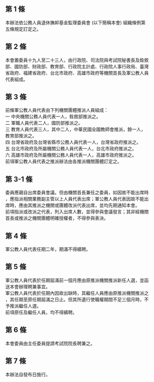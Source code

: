 第 1 條
-------
本辦法依公務人員退休撫卹基金監理委員會 (以下簡稱本會) 組織條例第  
五條規定訂定之。

第 2 條
-------
本會置委員十九人至二十三人，由行政院、司法院與考試院秘書長及銓敘  
部、國防部、財政部、教育部、行政院主計處、行政院人事行政局、臺灣  
省政府、福建省政府、台北市政府、高雄市政府等機關首長及軍公教人員  
代表組成。

第 3 條
-------
前條軍公教人員代表由下列機關團體推派人員組成：  
一  中央機關公務人員代表一人，銓敘部推派之。  
二  軍職人員代表二人，國防部推派之。  
三  教育人員代表三人，其中二人，中華民國全國教師會推派，餘一人，  
    教育部推派之。  
四  台灣省政府及台灣省縣市公務人員代表一人，台灣省政府推派之。  
五  台北市政府及所屬機關公務人員代表一人，台北市政府推派之。  
六  高雄市政府及所屬機關公務人員代表一人，高雄市政府推派之。  
前項軍公教人員代表之推派辦法由各推派機關團體訂定之。

第 3-1 條
---------
委員應親自出席委員會議。但由機關首長兼任之委員，如因故不能出席時  
，應指派相關業務副主管以上人員代表出席；軍公教人員代表因故不能出  
席時，應由其推派之機關或團體改派代表出席，並均先期通知本會。      
前項指派或改派之代表，列入出席人數，並得參與會議發言；其非經機關  
首長或推派之機關團體明確授權者，不得參與表決。　　

第 4 條
-------
軍公教人員代表任期二年，期滿不得續聘。

第 5 條
-------
軍公教人員代表於任期屆滿前一個月應由原推派機關推派新任人選，並函  
送本會辦理聘兼事宜。  
軍公教人員代表於任期內因故出缺時，其繼任人員應由原推派機關推派之  
，其任期至原任期屆滿之日止。但其所遺行使職權期間不足三個月時，不  
予推派繼任人選。  
前項原任及繼任人員，均不得續聘。

第 6 條
-------
本會委員由主任委員提請考試院院長聘兼之。

第 7 條
-------
本辦法自發布日施行。

